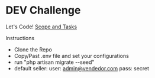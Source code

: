 # DEV Challenge
Let's Code!
[Scope and Tasks](https://github.com/alissonpadua/dev-challenge/issues/1)

Instructions

- Clone the Repo
- Copy/Past .env file and set your configurations
- run "php artisan migrate --seed"
- default seller: user: admin@vendedor.com pass: secret
